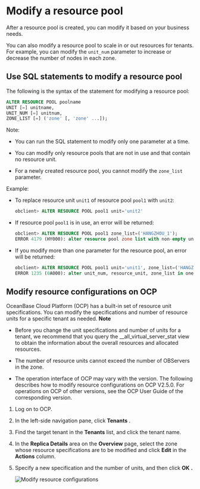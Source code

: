 Modify a resource pool 
===========================================

After a resource pool is created, you can modify it based on your business needs. 

You can also modify a resource pool to scale in or out resources for tenants. For example, you can modify the `unit_num` parameter to increase or decrease the number of nodes in each zone. 

Use SQL statements to modify a resource pool 
-----------------------------------------------------------------

The following is the syntax of the statement for modifying a resource pool:

```sql
ALTER RESOURCE POOL poolname 
UNIT [=] unitname, 
UNIT_NUM [=] unitnum, 
ZONE_LIST [=] ('zone' [, 'zone' ...]);
```



Note:

* You can run the SQL statement to modify only one parameter at a time.

  

* You can modify only resource pools that are not in use and that contain no resource unit.

  

* For a newly created resource pool, you cannot modify the `zone_list` parameter.

  




Example:

* To replace resource unit `unit1` of resource pool `pool1` with `unit2`: 

  ```sql
  obclient> ALTER RESOURCE POOL pool1 unit='unit2'
  ```

  

* If resource pool `pool1` is in use, an error will be returned: 

  ```sql
  obclient> ALTER RESOURCE POOL pool1 zone_list=('HANGZHOU_1');
  ERROR 4179 (HY000): alter resource pool zone list with non-empty unit not allowed
  ```

  

* If you modify more than one parameter for the resource pool, an error will be returned: 

  ```sql
  obclient> ALTER RESOURCE POOL pool1 unit='unit1', zone_list=('HANGZHOU_1'); 
  ERROR 1235 (0A000): alter unit_num, resource_unit, zone_list in one cmd not supported
  ```

  




Modify resource configurations on OCP 
----------------------------------------------------------

OceanBase Cloud Platform (OCP) has a built-in set of resource unit specifications. You can modify the specifications and number of resource units for a specific tenant as needed. 
**Note**



* Before you change the unit specifications and number of units for a tenant, we recommend that you query the __all_virtual_server_stat view to obtain the information about the overall resources and allocated resources.

  

* The number of resource units cannot exceed the number of OBServers in the zone.

  

* The operation interface of OCP may vary with the version. The following describes how to modify resource configurations on OCP V2.5.0. For operations on OCP of other versions, see the OCP User Guide of the corresponding version.

  




1. Log on to OCP.

   

2. In the left-side navigation pane, click **Tenants** .

   

3. Find the target tenant in the **Tenants** list, and click the tenant name.

   

4. In the **Replica Details** area on the **Overview** page, select the zone whose resource specifications are to be modified and click **Edit** in the **Actions** column.

   

5. Specify a new specification and the number of units, and then click **OK** **.** 

   ![Modify resource configurations](http://icms-x-dita.oss-cn-zhangjiakou.aliyuncs.com/xdita-output/en-US/task3563103/images/p167488.png?Expires=7258150266&OSSAccessKeyId=LTAIJfoPL6wmrirR&Signature=DVCOkIzT%2FvFKStJeOKaXb5SEcKY%3D)



